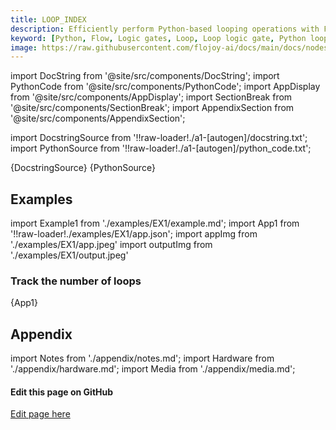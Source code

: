 ```yaml
---
title: LOOP_INDEX
description: Efficiently perform Python-based looping operations with Flojoy's LOOP logic gate that iterates through the body nodes for a given number of times. 
keyword: [Python, Flow, Logic gates, Loop, Loop logic gate, Python loop operations, Data manipulation with looping, Streamline data processing, Loop"-"driven transformations, Looping in Python, Python data analysis, Accurate data insights, Data processing using LOOP logic gate, Data manipulation using looping in Python]
image: https://raw.githubusercontent.com/flojoy-ai/docs/main/docs/nodes/LOGIC_GATES/LOOPS/LOOP_INDEX/examples/EX1/output.jpeg
---
```


[//]: # (Custom component imports)

import DocString from '@site/src/components/DocString';
import PythonCode from '@site/src/components/PythonCode';
import AppDisplay from '@site/src/components/AppDisplay';
import SectionBreak from '@site/src/components/SectionBreak';
import AppendixSection from '@site/src/components/AppendixSection';

[//]: # (Docstring)

import DocstringSource from '!!raw-loader!./a1-[autogen]/docstring.txt';
import PythonSource from '!!raw-loader!./a1-[autogen]/python_code.txt';

<DocString>{DocstringSource}</DocString>
<PythonCode GLink='LOGIC_GATES/LOOP_TOOLS/LOOP_INDEX/LOOP_INDEX.py'>{PythonSource}</PythonCode>

<SectionBreak />

[//]: # (Examples)

## Examples

import Example1 from './examples/EX1/example.md';
import App1 from '!!raw-loader!./examples/EX1/app.json';
import appImg from './examples/EX1/app.jpeg'
import outputImg from './examples/EX1/output.jpeg'

### Track the number of loops

<AppDisplay 
    nodeLabel='LOOP_INDEX'
    appImg={appImg}
    outputImg={outputImg}
    >
    {App1}
</AppDisplay>

<Example1 />

<SectionBreak />

[//]: # (Appendix)

## Appendix

import Notes from './appendix/notes.md';
import Hardware from './appendix/hardware.md';
import Media from './appendix/media.md';

<AppendixSection index={0} folderPath='nodes/LOGIC_GATES/LOOP_TOOLS/LOOP_INDEX/appendix/'><Notes /></AppendixSection>
<AppendixSection index={1} folderPath='nodes/LOGIC_GATES/LOOP_TOOLS/LOOP_INDEX/appendix/'><Hardware /></AppendixSection>
<AppendixSection index={2} folderPath='nodes/LOGIC_GATES/LOOP_TOOLS/LOOP_INDEX/appendix/'><Media /></AppendixSection>

<SectionBreak />

[//]: # (Edit page on GitHub)

#### Edit this page on GitHub

[Edit page here](https://github.com/flojoy-ai/docs/tree/main/docs/nodes/LOGIC_GATES/LOOP_TOOLS/LOOP_INDEX)
